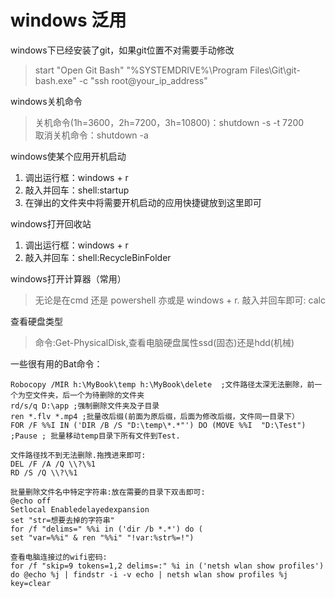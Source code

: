 # windows 泛用

windows下已经安装了git，如果git位置不对需要手动修改   
> start "Open Git Bash" "%SYSTEMDRIVE%\Program Files\Git\git-bash.exe" -c "ssh root@your_ip_address"

windows关机命令
> 关机命令(1h=3600，2h=7200，3h=10800)：shutdown -s -t 7200   
> 取消关机命令：shutdown -a

windows使某个应用开机启动
1. 调出运行框：windows + r 
2. 敲入并回车：shell:startup 
3. 在弹出的文件夹中将需要开机启动的应用快捷键放到这里即可

windows打开回收站
1. 调出运行框：windows + r 
2. 敲入并回车：shell:RecycleBinFolder

windows打开计算器（常用）
> 无论是在cmd 还是 powershell 亦或是 windows + r. 敲入并回车即可: calc   

查看硬盘类型
>命令:Get-PhysicalDisk,查看电脑硬盘属性ssd(固态)还是hdd(机械)

一些很有用的Bat命令：
```
Robocopy /MIR h:\MyBook\temp h:\MyBook\delete  ;文件路径太深无法删除，前一个为空文件夹，后一个为待删除的文件夹 
rd/s/q D:\app ;强制删除文件夹及子目录
ren *.flv *.mp4 ;批量改后缀(前面为原后缀，后面为修改后缀，文件同一目录下） 
FOR /F %%I IN ('DIR /B /S "D:\temp\*.*"') DO (MOVE %%I  "D:\Test") ;Pause ; 批量移动temp目录下所有文件到Test.   

文件路径找不到无法删除.拖拽进来即可:
DEL /F /A /Q \\?\%1
RD /S /Q \\?\%1

批量删除文件名中特定字符串:放在需要的目录下双击即可:
@echo off
Setlocal Enabledelayedexpansion
set "str=想要去掉的字符串"
for /f "delims=" %%i in ('dir /b *.*') do (
set "var=%%i" & ren "%%i" "!var:%str%=!")

查看电脑连接过的wifi密码:
for /f "skip=9 tokens=1,2 delims=:" %i in ('netsh wlan show profiles') do @echo %j | findstr -i -v echo | netsh wlan show profiles %j key=clear
```
